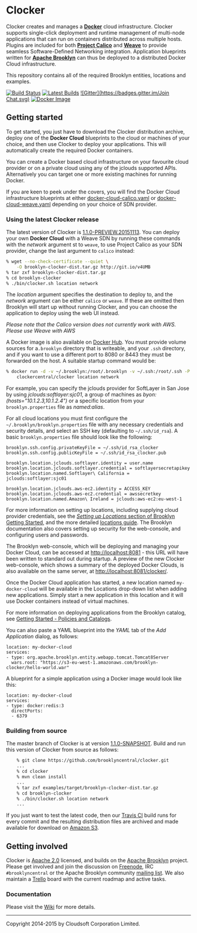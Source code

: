 Clocker
=======

Clocker creates and manages a **[Docker](http://docker.io/)** cloud infrastructure. Clocker supports
single-click deployment and runtime management of multi-node applications that can run on
containers distributed across multiple hosts. Plugins are included for both
**[Project Calico](https://github.com/Metaswitch/calico-docker/)** and **[Weave](https://github.com/weaveworks/weave/)**
to provide seamless Software-Defined Networking integration. Application blueprints written for
**[Apache Brooklyn](https://brooklyn.incubator.apache.org/)** can thus be deployed to a distributed
Docker Cloud infrastructure.

This repository contains all of the required Brooklyn entities, locations and examples.

[![Build Status](https://api.travis-ci.org/brooklyncentral/clocker.svg?branch=master)](https://travis-ci.org/brooklyncentral/clocker)
[![Latest Builds](http://img.shields.io/badge/version-1.1.0--SNAPSHOT-blue.svg?style=flat)](http://clocker-latest.s3-website-eu-west-1.amazonaws.com/)
[![Gitter](https://badges.gitter.im/Join Chat.svg)](https://gitter.im/brooklyncentral/clocker)
[![Docker Image](https://badge.imagelayers.io/clockercentral/clocker:latest.svg)](https://imagelayers.io/?images=clockercentral/clocker:latest)

## Getting started

To get started, you just have to download the Clocker distribution archive, deploy one of the
**Docker Cloud** blueprints to the cloud or machines of your choice, and then use Clocker to
deploy your applications. This will automatically create the required Docker containers.

You can create a Docker based cloud infrastructure on your favourite cloud provider or on a 
private cloud using any of the jclouds supported APIs. Alternatively you can target one or 
more existing machines for running Docker.

If you are keen to peek under the covers, you will find the Docker Cloud infrastructure
blueprints at either
[docker-cloud-calico.yaml](https://raw.githubusercontent.com/brooklyncentral/clocker/master/examples/src/main/assembly/files/blueprints/docker-cloud-calico.yaml)
or
[docker-cloud-weave.yaml](https://raw.githubusercontent.com/brooklyncentral/clocker/master/examples/src/main/assembly/files/blueprints/docker-cloud-weave.yaml)
depending on your choice of SDN provider. 

### Using the latest Clocker release

The latest version of Clocker is [1.1.0-PREVIEW.20151113](https://github.com/brooklyncentral/clocker/releases/tag/v1.1.0-PREVIEW.20151113).<!-- CLOCKER_VERSION -->
You can deploy your own **Docker Cloud** with a Weave SDN by running these commands with the _network_ argument
st to `weave`, to use Project Calico as your SDN provider, change the last argument to `calico` instead:
```Bash
% wget --no-check-certificate --quiet \
    -O brooklyn-clocker-dist.tar.gz http://git.io/v4UMB
% tar zxf brooklyn-clocker-dist.tar.gz
% cd brooklyn-clocker
% ./bin/clocker.sh location network
```
The _location_ argument specifies the destination to deploy to, and the _network_ argument can be either `calico` or `weave`. If these are omitted then
Brooklyn will start up without running Clocker, and you can choose the application to deploy using the web UI instead.

*Please note that the Calico version does not currently work with AWS. Please use Weave with AWS*

A Docker image is also available on [Docker Hub](https://hub.docker.com/r/clockercentral/clocker/). You must provide volume sources for a`.brooklyn`
directory that is writeable, and your `.ssh` directory, and if you want to use a different port to 8080 or 8443 they must be forwarded on the host.
A suitable startup command would be:
```Bash
% docker run -d -v ~/.brooklyn:/root/.brooklyn -v ~/.ssh:/root/.ssh -P \
    clockercentral/clocker location network
```
For example, you can specify the jclouds provider for SoftLayer in San Jose by using
_jclouds:softlayer:sjc01_, a group of machines as _byon:(hosts="10.1.2.3,10.1.2.4")_ or a specific
location from your `brooklyn.properties` file as _named:alias_.

For all cloud locations you must first configure the `~/.brooklyn/brooklyn.properties` file with any
necessary credentials and security details, and select an SSH key (defaulting to `~/.ssh/id_rsa`).
A basic `brooklyn.properties` file should look like the following:

```
brooklyn.ssh.config.privateKeyFile = ~/.ssh/id_rsa_clocker
brooklyn.ssh.config.publicKeyFile = ~/.ssh/id_rsa_clocker.pub

brooklyn.location.jclouds.softlayer.identity = user.name
brooklyn.location.jclouds.softlayer.credential = softlayersecretapikey
brooklyn.location.named.Softlayer\ California = jclouds:softlayer:sjc01

brooklyn.location.jclouds.aws-ec2.identity = ACCESS_KEY
brooklyn.location.jclouds.aws-ec2.credential = awssecretkey
brooklyn.location.named.Amazon\ Ireland = jclouds:aws-ec2:eu-west-1
```

For more information on setting up locations, including supplying cloud provider credentials, see the
[_Setting up Locations_ section of Brooklyn Getting Started](https://brooklyn.incubator.apache.org/quickstart/#configuring-a-location),
and the more detailed [locations guide](https://brooklyn.incubator.apache.org/v/0.7.0-M1/use/guide/locations/index.html).
The Brooklyn documentation also covers setting up security for the web-console, and configuring users
and passwords.

The Brooklyn web-console, which will be deploying and managing your Docker Cloud, can be accessed at 
[http://localhost:8081](http://localhost:8081) - this URL will have been written to standard out during startup.
A preview of the new Clocker web-console, which shows a summary of the deployed Docker Clouds, is also available on the
same server, at [http://localhost:8081/clocker/](http://localhost:8081/clocker/).

Once the Docker Cloud application has started, a new location named `my-docker-cloud` will be
available in the Locations drop-down list when adding new applications. Simply start a new application in this location
and it will use Docker containers instead of virtual machines.

For more information on deploying applications from the Brooklyn catalog, see
[Getting Started - Policies and Catalogs](https://brooklyn.incubator.apache.org/quickstart/policies-and-catalogs.html).

You can also paste a YAML blueprint into the _YAML_ tab of the _Add Application_ dialog, as follows:
```JS
location: my-docker-cloud
services:
- type: org.apache.brooklyn.entity.webapp.tomcat.Tomcat8Server
  wars.root: "https://s3-eu-west-1.amazonaws.com/brooklyn-clocker/hello-world.war"
```

A blueprint for a simple application using a Docker image would look like this:
```JS
location: my-docker-cloud
services:
- type: docker:redis:3
  directPorts:
  - 6379
```

### Building from source

<!-- CLOCKER_VERSION_BELOW -->
The master branch of Clocker is at version [1.1.0-SNAPSHOT](http://github.com/brooklyncentral/clocker/).
Build and run this version of Clocker from source as follows:

```Bash
    % git clone https://github.com/brooklyncentral/clocker.git
    ...
    % cd clocker
    % mvn clean install
    ...
    % tar zxf examples/target/brooklyn-clocker-dist.tar.gz
    % cd brooklyn-clocker
    % ./bin/clocker.sh location network
    ...
```

If you just want to test the latest code, then our [Travis CI](https://travis-ci.org/brooklyncentral/clocker)
build runs for every commit and the resulting distribution files are archived and made available for
download on [Amazon S3](http://clocker-latest.s3-website-eu-west-1.amazonaws.com/).

## Getting involved

Clocker is [Apache 2.0](http://www.apache.org/licenses/LICENSE-2.0) licensed, and builds on  the
[Apache Brooklyn](http://brooklyn.incubator.apache.org/) project. Please get involved and join the 
discussion on [Freenode](http://freenode.net/), IRC `#brooklyncentral` or the Apache Brooklyn 
community [mailing list](https://brooklyn.incubator.apache.org/community/). We also maintain a
[Trello](https://trello.com/b/lhS7ltyi/clocker) board with the current roadmap and active tasks.

### Documentation

Please visit the [Wiki](https://github.com/brooklyncentral/clocker/wiki) for more details.

----
Copyright 2014-2015 by Cloudsoft Corporation Limited.
